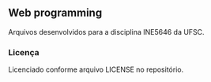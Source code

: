 ## Web programming ##

Arquivos desenvolvidos para a disciplina INE5646 da UFSC.

### Licença ###

Licenciado conforme arquivo LICENSE no repositório.

